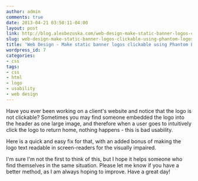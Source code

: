 ```yaml
---
author: admin
comments: true
date: 2013-04-21 03:50:11-04:00
layout: post
link: http://blog.alexbezuska.com/web-design-make-static-banner-logos-clickable-using-phantom-logos/
slug: web-design-make-static-banner-logos-clickable-using-phantom-logos
title: 'Web Design - Make static banner logos clickable using Phantom Logos '
wordpress_id: 7
categories:
- css
tags:
- css
- html
- logo
- usability
- web design
---
```


Have you ever been working on a client's website and notice that the logo is not clickable?
Sometimes you may find someone embedded the logo into the header as one large image, and therefore when a user goes to intuitively click the logo to return home, nothing happens - this is bad usability.

Here is a quick and easy fix for that, with an added bonus of making the logo text readable in screen-readers for the visually impaired.

I'm sure I'm not the first to think of this, but I hope it helps someone who find themselves in the same situation. Please let me know if you have a better method, as I am always hoping to improve. Have a great day!


